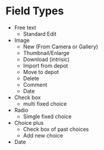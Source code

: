 # Field Types

* Free text
  * Standard Edit
* Image
  * New (From Camera or Gallery)
  * Thumbnail/Enlarge
  * Download (intrisic)
  * Import from depot
  * Move to depot
  * Delete
  * Comment
  * Date
* Check box
  * multi fixed choice
* Radio
  * Simgle fixed choice
* Choice plus
  * Check box of past choices
  * Add new choice
* Date
